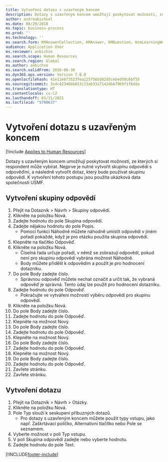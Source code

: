 ```yaml
---
title: Vytvoření dotazu s uzavřeným koncem
description: Dotazy s uzavřeným koncem umožňují poskytovat možnosti, ze kterých si respondent může vybírat.
author: andreabichsel
ms.date: 08/29/2018
ms.topic: business-process
ms.prod: ''
ms.technology: ''
ms.search.form: KMAnswerCollection, KMAnswer, KMQuestion, HcmLearningWorkspace
audience: Application User
ms.reviewer: anbichse
ms.search.scope: Human Resources
ms.search.region: Global
ms.author: anbichse
ms.search.validFrom: 2016-06-30
ms.dyn365.ops.version: Version 7.0.0
ms.openlocfilehash: 41e12e6f35237ea125756b502d5cebed58c6bf55
ms.sourcegitcommit: 3cdc42346bb653c13ab33a7142dbb7969f1f6dda
ms.translationtype: HT
ms.contentlocale: cs-CZ
ms.lasthandoff: 03/31/2021
ms.locfileid: "5790637"
---
```

# <a name="create-a-closed-ended-question"></a>Vytvoření dotazu s uzavřeným koncem

[!include [Applies to Human Resources](../includes/applies-to-hr.md)]



Dotazy s uzavřeným koncem umožňují poskytovat možnosti, ze kterých si respondent může vybírat. Nejprve je nutné vytvořit skupinu odpovědí s odpověďmi, a následně vytvořit dotaz, který bude používat skupinu odpovědí. K vytvoření tohoto postupu jsou použita ukázková data společnosti USMF.


## <a name="create-an-answer-group"></a>Vytvoření skupiny odpovědí
1. Přejít na Dotazník > Návrh > Skupiny odpovědí.
2. Klikněte na položku Nová.
3. Zadejte hodnotu do pole Skupina odpovědí.
4. Zadejte nějakou hodnotu do pole Popis.
    * Pomocí funkci Náhodně můžete náhodně umístit odpovědi v jiném pořadí pokaždé, když je pro otázku použita skupina odpovědí.  
5. Klepněte na tlačítko Odpověď.
6. Klikněte na položku Nová.
    * Číselná řada určuje pořadí, v němž se zobrazují odpovědí, pokud není pro skupinu odpovědí vybrána možnost Náhodně.  
    * Body můžete přidělit k odpovědím a použít je pro hodnocení dotazníku.  
7. Do pole Body zadejte číslo.
    * Správnou odpověď můžete nechat označit a určit tak, že vybraná odpověď je správná. Tento údaj lze použít pro hodnocení dotazníku.  
8. Zadejte hodnotu do pole Odpověď.
    * Pokračujte ve vytváření možností výběru odpovědí pro skupinu odpovědí.  
9. Klikněte na položku Nová.
10. Do pole Body zadejte číslo.
11. Zadejte hodnotu do pole Odpověď.
12. Klepněte na možnost Nový.
13. Do pole Body zadejte číslo.
14. Zadejte hodnotu do pole Odpověď.
15. Klepněte na možnost Nový.
16. Do pole Body zadejte číslo.
17. Zadejte hodnotu do pole Odpověď.
18. Klepněte na možnost Nový.
19. Do pole Body zadejte číslo.
20. Zadejte hodnotu do pole Odpověď.
21. Zavřete stránku.
22. Zavřete stránku.

## <a name="create-the-question"></a>Vytvoření dotazu
1. Přejít na Dotazník > Návrh > Otázky.
2. Klikněte na položku Nová.
3. Pole Typ slouží k seskupení příbuzných dotazů.
    * Pro dotazy s uzavřeným koncem můžete použít typy vstupu, jako např. Zaškrtávací políčko, Alternativní tlačítko nebo Pole se seznamem.  
4. Vyberte možnost v poli Typ vstupu.
5. V poli Skupina odpovědí zadejte nebo vyberte hodnotu.
6. Zadejte hodnotu do pole Text.



[!INCLUDE[footer-include](../includes/footer-banner.md)]
